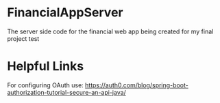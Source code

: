 # FinancialAppServer
The server side code for the financial web app being created for my final project
test


# Helpful Links
For configuring OAuth use: https://auth0.com/blog/spring-boot-authorization-tutorial-secure-an-api-java/
